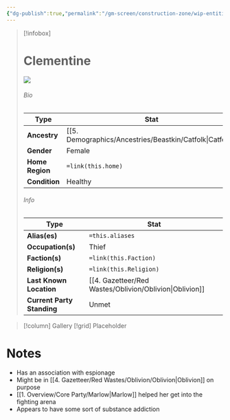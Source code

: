 ```yaml
---
{"dg-publish":true,"permalink":"/gm-screen/construction-zone/wip-entities/npc-compendium/prologue/clementine/","noteIcon":""}
---
```



> [!infobox]
> # Clementine
> ![](https://i.imgur.com/TR8MICU.png)
> ###### Bio
> Type |  Stat |
> ---|---|
> **Ancestry** | [[5. Demographics/Ancestries/Beastkin/Catfolk\|Catfolk]] |
> **Gender** | Female |
> **Home Region** | `=link(this.home)` |
> **Condition** | Healthy |
> ###### Info
> Type |  Stat |
> ---|---|
> **Alias(es)** | `=this.aliases` |
> **Occupation(s)** | Thief |
> **Faction(s)** | `=link(this.Faction)` |
> **Religion(s)** | `=link(this.Religion)` |
> **Last Known Location** | [[4. Gazetteer/Red Wastes/Oblivion/Oblivion\|Oblivion]] |
> **Current Party Standing** | Unmet |

> [!column] Gallery 
> [!grid] 
> Placeholder

# Notes

- Has an association with espionage 
- Might be in [[4. Gazetteer/Red Wastes/Oblivion/Oblivion\|Oblivion]] on purpose 
- [[1. Overview/Core Party/Marlow\|Marlow]] helped her get into the fighting arena 
- Appears to have some sort of substance addiction 

